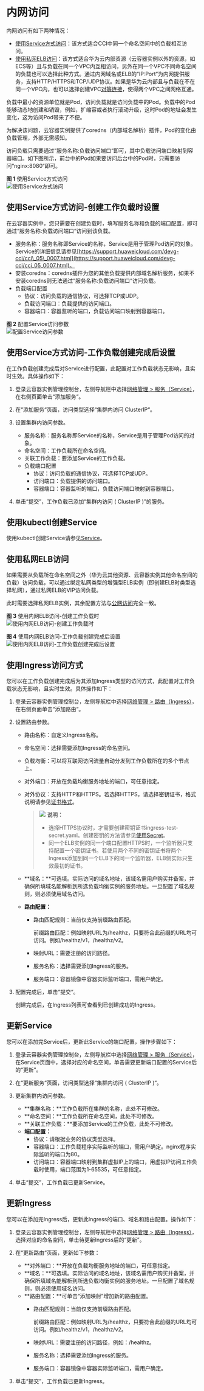 # 内网访问<a name="cci_01_0054"></a>

内网访问有如下两种情况：

-   [使用Service方式访问](#section7148214124710)：该方式适合CCI中同一个命名空间中的负载相互访问。
-   [使用私网ELB访问](#section154315254491)：该方式适合华为云内部资源（云容器实例以外的资源，如ECS等）且与负载在同一个VPC内互相访问，另外在同一个VPC不同命名空间的负载也可以选择此种方式。通过内网域名或ELB的“IP:Port“为内网提供服务，支持HTTP/HTTPS和TCP/UDP协议。如果是华为云内部且与负载在不在同一个VPC内，也可以选择创建VPC[对等连接](https://support.huaweicloud.com/usermanual-vpc/zh-cn_topic_0046655036.html)，使得两个VPC之间网络互通。

负载中最小的资源单位就是Pod，访问负载就是访问负载中的Pod。负载中的Pod能够动态地创建和销毁，例如，扩缩容或者执行滚动升级，这时Pod的地址会发生变化，这为访问Pod带来了不便。

为解决该问题，云容器实例提供了coredns（内部域名解析）插件，Pod的变化由负载管理，外部无需感知。

访问负载只需要通过“服务名称:负载访问端口“即可，其中负载访问端口映射到容器端口。如下图所示，前台中的Pod如果要访问后台中的Pod时，只需要访问“nginx:8080“即可。

**图 1**  使用Service方式访问<a name="fig127041310193013"></a>  
![](figures/使用Service方式访问.png "使用Service方式访问")

## 使用Service方式访问-创建工作负载时设置<a name="section7148214124710"></a>

在云容器实例中，您只需要在创建负载时，填写服务名称和负载的端口配置，即可通过“服务名称:负载访问端口“访问到该负载。

-   服务名称：服务名称即Service的名称，Service是用于管理Pod访问的对象。Service的详细信息请参见[https://support.huaweicloud.com/devg-cci/cci\_05\_0007.html](https://support.huaweicloud.com/devg-cci/cci_05_0007.html)。
-   安装coredns：coredns插件为您的其他负载提供内部域名解析服务，如果不安装coredns则无法通过“服务名称:负载访问端口“访问负载。
-   负载端口配置
    -   协议：访问负载的通信协议，可选择TCP或UDP。
    -   负载访问端口：负载提供的访问端口。
    -   容器端口：容器监听的端口，负载访问端口映射到容器端口。


**图 2**  配置Service访问参数<a name="fig075812643016"></a>  
![](figures/配置Service访问参数.png "配置Service访问参数")

## 使用Service方式访问-工作负载创建完成后设置<a name="section12586127113118"></a>

在工作负载创建完成后对Service进行配置，此配置对工作负载状态无影响，且实时生效。具体操作如下：

1.  登录云容器实例管理控制台，左侧导航栏中选择[网络管理 \> 服务（Service）](https://console.huaweicloud.com/cci/?#/network/service/list)，在右侧页面单击“添加服务“。
2.  在“添加服务“页面，访问类型选择“集群内访问 ClusterIP“。
3.  设置集群内访问参数。
    -   服务名称：服务名称即Service的名称，Service是用于管理Pod访问的对象。
    -   命名空间：工作负载所在命名空间。
    -   关联工作负载：要添加Service的工作负载。
    -   负载端口配置
        -   协议：访问负载的通信协议，可选择TCP或UDP。
        -   访问端口：负载提供的访问端口。
        -   容器端口：容器监听的端口，负载访问端口映射到容器端口。

4.  单击“提交”，工作负载已添加“集群内访问 \( ClusterIP \)”的服务。

## 使用kubectl创建Service<a name="section16839194014419"></a>

使用kubectl创建Service请参见[Service](https://support.huaweicloud.com/devg-cci/cci_05_0007.html)。

## 使用私网ELB访问<a name="section154315254491"></a>

如果需要从负载所在命名空间之外（华为云其他资源、云容器实例其他命名空间的负载）访问负载，可以通过绑定私网类型的增强型ELB实例（即创建ELB时类型选择私网），通过私网ELB的VIP访问负载。

此时需要选择私网ELB实例，其余配置方法与[公网访问](公网访问.md)完全一致。

**图 3**  使用内网ELB访问-创建工作负载时<a name="fig49771343193010"></a>  
![](figures/使用内网ELB访问-创建工作负载时.png "使用内网ELB访问-创建工作负载时")

**图 4**  使用内网ELB访问-工作负载创建完成后设置<a name="fig1397135063315"></a>  
![](figures/使用内网ELB访问-工作负载创建完成后设置.png "使用内网ELB访问-工作负载创建完成后设置")

## 使用Ingress访问方式<a name="section26891075374"></a>

您可以在工作负载创建完成后为其添加Ingress类型的访问方式，此配置对工作负载状态无影响，且实时生效。具体操作如下：

1.  登录云容器实例管理控制台，左侧导航栏中选择[网络管理 \> 路由（Ingress）](https://console.huaweicloud.com/cci/?#/network/ingress/list)，在右侧页面单击“添加路由“。
2.  设置路由参数。
    -   路由名称：自定义Ingress名称。
    -   命名空间：选择需要添加Ingress的命名空间。
    -   负载均衡：可以将互联网访问流量自动分发到工作负载所在的多个节点上。
    -   对外端口：开放在负载均衡服务地址的端口，可任意指定。
    -   对外协议：支持HTTP和HTTPS。若选择HTTPS，请选择密钥证书，格式说明请参见[证书格式](https://support.huaweicloud.com/usermanual-elb/zh-cn_topic_0092382555.html)。

        >![](public_sys-resources/icon-note.gif) **说明：**   
        >-   选择HTTPS协议时，才需要创建密钥证书ingress-test-secret.yaml。创建密钥的方法请参见[使用Secret](使用Secret.md)。  
        >-   同一个ELB实例的同一个端口配置HTTPS时，一个监听器只支持配置一个密钥证书。若使用两个不同的密钥证书将两个Ingress添加到同一个ELB下的同一个监听器，ELB侧实际只生效最初的证书。  

    -   **域名：**可选填。实际访问的域名地址，该域名需用户购买并备案，并确保所填域名能解析到所选负载均衡实例的服务地址。一旦配置了域名规则，则必须使用域名访问。
    -   **路由配置：**
        -   路由匹配规则：当前仅支持前缀路由匹配。

            前缀路由匹配：例如映射URL为/healthz，只要符合此前缀的URL均可访问。例如/healthz/v1，/healthz/v2。

        -   映射URL：需要注册的访问路径。
        -   服务名称：选择需要添加Ingress的服务。
        -   服务端口：容器镜像中容器实际监听端口，需用户确定。

3.  配置完成后，单击“提交“。

    创建完成后，在Ingress列表可查看到已创建成功的Ingress。


## 更新Service<a name="section1267412123012"></a>

您可以在添加完Service后，更新此Service的端口配置，操作步骤如下：

1.  登录云容器实例管理控制台，左侧导航栏中选择[网络管理 \> 服务（Service）](https://console.huaweicloud.com/cci/?#/network/service/list)，在Service页面中，选择对应的命名空间，单击需要更新端口配置的Service后的“更新”。
2.  在“更新服务“页面，访问类型选择“集群内访问 \( ClusterIP \)“。
3.  更新集群内访问参数。
    -   **集群名称：**工作负载所在集群的名称，此处不可修改。
    -   **命名空间：**工作负载所在命名空间，此处不可修改。
    -   **关联工作负载：**要添加Service的工作负载，此处不可修改。
    -   **端口配置：**
        -   协议：请根据业务的协议类型选择。
        -   容器端口：工作负载程序实际监听的端口，需用户确定。nginx程序实际监听的端口为80。
        -   访问端口：容器端口映射到集群虚拟IP上的端口，用虚拟IP访问工作负载时使用，端口范围为1-65535，可任意指定。

4.  单击“提交”，工作负载已更新Service。

## 更新Ingress<a name="section4757102010493"></a>

您可以在添加完Ingress后，更新此Ingress的端口、域名和路由配置。操作如下：

1.  登录云容器实例管理控制台，左侧导航栏中选择[网络管理 \> 路由（Ingress）](https://console.huaweicloud.com/cci/?#/network/ingress/list)，选择对应的命名空间，单击待更新Ingress后的“更新”。
2.  在“更新路由“页面，更新如下参数：
    -   **对外端口：**开放在负载均衡服务地址的端口，可任意指定。
    -   **域名：**可选填。实际访问的域名地址，该域名需用户购买并备案，并确保所填域名能解析到所选负载均衡实例的服务地址。一旦配置了域名规则，则必须使用域名访问。
    -   **路由配置：**可单击“添加映射”增加新的路由配置。
        -   路由匹配规则：当前仅支持前缀路由匹配。

            前缀路由匹配：例如映射URL为/healthz，只要符合此前缀的URL均可访问。例如/healthz/v1，/healthz/v2。

        -   映射URL：需要注册的访问路径，例如：/healthz。
        -   服务名称：选择需要添加Ingress的服务。
        -   服务端口：容器镜像中容器实际监听端口，需用户确定。

3.  单击“提交”，工作负载已更新Ingress。

